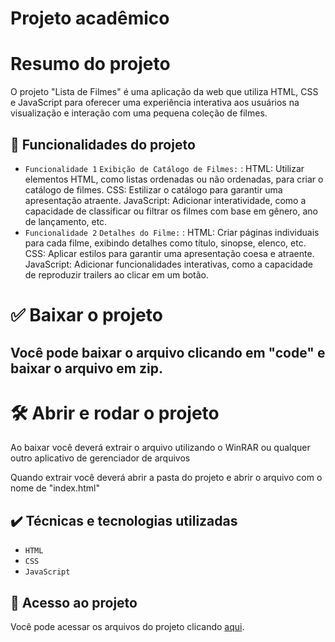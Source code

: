 
# Projeto acadêmico 

# Resumo do projeto
O projeto "Lista de Filmes" é uma aplicação da web que utiliza HTML, CSS e JavaScript para oferecer uma experiência interativa aos usuários na visualização e interação com uma pequena coleção de filmes.


## 🔨 Funcionalidades do projeto

-  ` Funcionalidade 1 `  ` Exibição de Catálogo de Filmes: ` : HTML: Utilizar elementos HTML, como listas ordenadas ou não ordenadas, para criar o catálogo de filmes.
CSS: Estilizar o catálogo para garantir uma apresentação atraente.
JavaScript: Adicionar interatividade, como a capacidade de classificar ou filtrar os filmes com base em gênero, ano de lançamento, etc.
-  ` Funcionalidade 2 `  ` Detalhes do Filme: ` : HTML: Criar páginas individuais para cada filme, exibindo detalhes como título, sinopse, elenco, etc.
CSS: Aplicar estilos para garantir uma apresentação coesa e atraente.
JavaScript: Adicionar funcionalidades interativas, como a capacidade de reproduzir trailers ao clicar em um botão.

# ✅ Baixar o projeto

<h2>Você pode baixar o arquivo clicando em "code" e baixar o arquivo em zip.</h2>

# 🛠️ Abrir e rodar o projeto

<p>Ao baixar você deverá extrair o arquivo utilizando o WinRAR ou qualquer outro aplicativo de gerenciador de arquivos</p>
<p>Quando extrair você deverá abrir a pasta do projeto e abrir o arquivo com o nome de "index.html"</p>


## ✔️ Técnicas e tecnologias utilizadas

- ``HTML``
- ``CSS``
- ``JavaScript``

## 📁 Acesso ao projeto
Você pode acessar os arquivos do projeto clicando [aqui](https://github.com/ruannlz/lista-defilmes).
